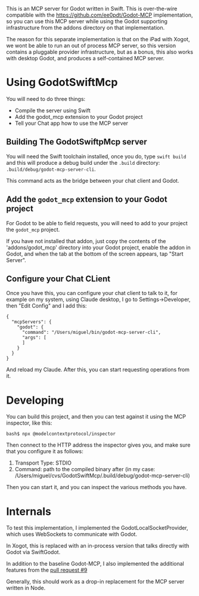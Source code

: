 This is an MCP server for Godot written in Swift.  This is
over-the-wire compatible with the https://github.com/ee0pdt/Godot-MCP
implementation, so you can use this MCP server while using the Godot
supporting infrastructure from the addons directory on that
implementation.

The reason for this separate implementation is that on the iPad with
Xogot, we wont be able to run an out of process MCP server, so this
version contains a pluggable provider infrastructure, but as a bonus,
this also works with desktop Godot, and produces a self-contained MCP
server.


# Using GodotSwiftMcp

You will need to do three things:

* Compile the server using Swift
* Add the godot_mcp extension to your Godot project
* Tell your Chat app how to use the MCP server


## Building The GodotSwiftpMcp server 

You will need the Swift toolchain installed, once you do, type `swift
build` and this will produce a debug build under the `.build`
directory: `.build/debug/godot-mcp-server-cli`.

This command acts as the bridge between your chat client and Godot.

## Add the `godot_mcp` extension to your Godot project

For Godot to be able to field requests, you will need to add to your
project the `godot_mcp` project.   

If you have not installed that addon, just copy the contents of the
'addons/godot_mcp' directory into your Godot project, enable the addon
in Godot, and when the tab at the bottom of the screen appears, tap
"Start Server".   

## Configure your Chat CLient

Once you have this, you can configure your chat client to talk to it,
for example on my system, using Claude desktop, I go to
Settings->Developer, then "Edit Config" and I add this:

```
{
  "mcpServers": {
    "godot": {
      "command": "/Users/miguel/bin/godot-mcp-server-cli",
      "args": [
      ]
    }
  }
}
```

And reload my Claude.  After this, you can start requesting operations
from it.

# Developing

You can build this project, and then you can test against it using the 
MCP inspector, like this:

```
bash$ npx @modelcontextprotocol/inspector
```

Then connect to the HTTP address the inspector gives you, and make sure that
you configure it as follows:

1. Transport Type: STDIO
2. Command: path to the compiled binary after  (in my case: /Users/miguel/cvs/GodotSwiftMcp/.build/debug/godot-mcp-server-cli)

Then you can start it, and you can inspect the various methods you have.

# Internals

To test this implementation, I implemented the
GodotLocalSocketProvider, which uses WebSockets to communicate with
Godot.

In Xogot, this is replaced with an in-process version that talks
directly with Godot via SwiftGodot.

In addition to the baseline Godot-MCP, I also implemented the
additional features from the [pull request
#9](https://github.com/ee0pdt/Godot-MCP/pull/9)

Generally, this should work as a drop-in replacement for the MCP
server written in Node.


